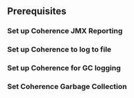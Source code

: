 ## Prerequisites

### Set up Coherence JMX Reporting 

### Set up Coherence to log to file 

### Set up Coherence for GC logging


### Set Coherence Garbage Collection



